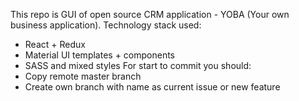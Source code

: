 This repo is GUI of open source CRM application - YOBA (Your own business application).
Technology stack used:
- React + Redux
- Material UI templates + components
- SASS and mixed styles
For start to commit you should:
- Copy remote master branch
- Create own branch with name as current issue or new feature
